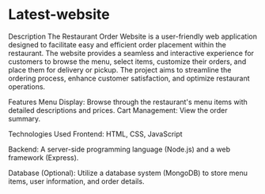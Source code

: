 # Latest-website
Description
The Restaurant Order Website is a user-friendly web application designed to facilitate easy and efficient order 
placement within the restaurant. The website provides a seamless and interactive experience for customers to browse 
the menu, select items, customize their orders, and place them for delivery or pickup. The project aims to streamline 
the ordering process, enhance customer satisfaction, and optimize restaurant operations.

Features
Menu Display: Browse through the restaurant's menu items with detailed descriptions and prices.
Cart Management: View the order summary.

Technologies Used
Frontend: HTML, CSS, JavaScript

Backend: A server-side programming language (Node.js) and a web framework (Express).

Database (Optional): Utilize a database system (MongoDB) to store menu items, user information, and order details.
